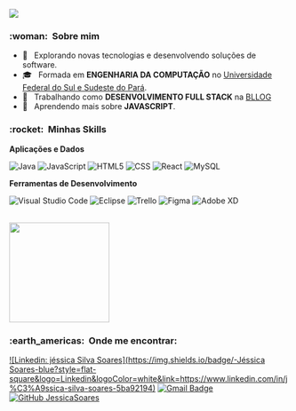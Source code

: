 
![](https://komarev.com/ghpvc/?username=VanessaSwerts&color=006bed)

<h3> :woman: &nbsp;Sobre mim </h3>

- 🤔 &nbsp; Explorando novas tecnologias e desenvolvendo soluções de software.
- 🎓 &nbsp; Formada em **ENGENHARIA DA COMPUTAÇÃO** no <a href="link da sua faculdade">Universidade Federal do Sul e Sudeste do Pará</a>.
- 💼 &nbsp; Trabalhando como **DESENVOLVIMENTO FULL STACK** na <a href="LINK DA EMPRESA">BLLOG</a>
- 🌱 &nbsp; Aprendendo mais sobre **JAVASCRIPT**.

<h3> :rocket: &nbsp;Minhas Skills </h3>

**Aplicações e Dados**

  ![Java](https://img.shields.io/badge/-Java-333333?style=flat&logo=Java&logoColor=007396)
  ![JavaScript](https://img.shields.io/badge/-JavaScript-333333?style=flat&logo=javascript)
  ![HTML5](https://img.shields.io/badge/-HTML5-333333?style=flat&logo=HTML5)
  ![CSS](https://img.shields.io/badge/-CSS-333333?style=flat&logo=CSS3&logoColor=1572B6)
  ![React](https://img.shields.io/badge/-React-333333?style=flat&logo=react)
  ![MySQL](https://img.shields.io/badge/-MySQL-333333?style=flat&logo=mysql)

**Ferramentas de Desenvolvimento**

  ![Visual Studio Code](https://img.shields.io/badge/-Visual%20Studio%20Code-333333?style=flat&logo=visual-studio-code&logoColor=007ACC)
  ![Eclipse](https://img.shields.io/badge/-Eclipse-333333?style=flat&logo=eclipse-ide&logoColor=2C2255)
  ![Trello](https://img.shields.io/badge/-Trello-333333?style=flat&logo=trello&logoColor=007ACC)
  ![Figma](https://img.shields.io/badge/-Figma-333333?style=flat&logo=figma&logoColor=007ACC)
  ![Adobe XD](https://img.shields.io/badge/-Adobe%20XD-333333?style=flat&logo=adobe-xd&logoColor=007ACC)

<br/>

<a href="https://github.com/JessicaSoares">
  <img height="180em" src="https://github-readme-stats.vercel.app/api?username=VanessaSwerts&theme=dracula&show_icons=true" />
</a>

<br/>

<h3> :earth_americas: &nbsp;Onde me encontrar: </h3> 

[![Linkedin: jéssica Silva Soares](https://img.shields.io/badge/-Jéssica Soares-blue?style=flat-square&logo=Linkedin&logoColor=white&link=https://www.linkedin.com/in/j%C3%A9ssica-silva-soares-5ba92194)](https://www.linkedin.com/in/j%C3%A9ssica-silva-soares-5ba92194/)
[![Gmail Badge](https://img.shields.io/badge/-jessicassoarez@gmail.com-006bed?style=flat-square&logo=Gmail&logoColor=white&link=mailto:jessicassoarez@gmail.com)](mailto:jessicassoarez@gmail.com)
[![GitHub JessicaSoares]( https://img.shields.io/github/followers/VanessaSwerts?label=JessicaSoares&style=social)](https://github.com/JessicaSoares)
